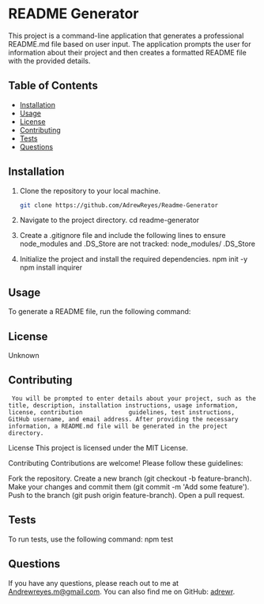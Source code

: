 # README Generator

This project is a command-line application that generates a professional README.md file based on user input. The application prompts the user for information about their project and then creates a formatted README file with the provided details.

## Table of Contents
- [Installation](#installation)
- [Usage](#usage)
- [License](#license)
- [Contributing](#contributing)
- [Tests](#tests)
- [Questions](#questions)

## Installation

1. Clone the repository to your local machine.
   ```bash
   git clone https://github.com/AdrewReyes/Readme-Generator

2. Navigate to the project directory.
  cd readme-generator

3. Create a .gitignore file and include the following lines to ensure node_modules and .DS_Store are not tracked:
   node_modules/
   .DS_Store

4. Initialize the project and install the required dependencies.
   npm init -y
   npm install inquirer

  ## Usage
  
  To generate a README file, run the following command:
  
  ## License

  Unknown
  
  ## Contributing
  
     You will be prompted to enter details about your project, such as the title, description, installation instructions, usage information, license, contribution             guidelines, test instructions, GitHub username, and email address. After providing the necessary information, a README.md file will be generated in the project directory.

   License
   This project is licensed under the MIT License.

   Contributing
   Contributions are welcome! Please follow these guidelines:

   Fork the repository.
   Create a new branch (git checkout -b feature-branch).
   Make your changes and commit them (git commit -m 'Add some feature').
   Push to the branch (git push origin feature-branch).
   Open a pull request.
  
  ## Tests
  
  To run tests, use the following command:
  npm test

  ## Questions
  
  If you have any questions, please reach out to me at [Andrewreyes.m@gmail.com](mailto:Andrewreyes.m@gmail.com). You can also find me on GitHub: [adrewr](https://github.com/adrewr).
  
